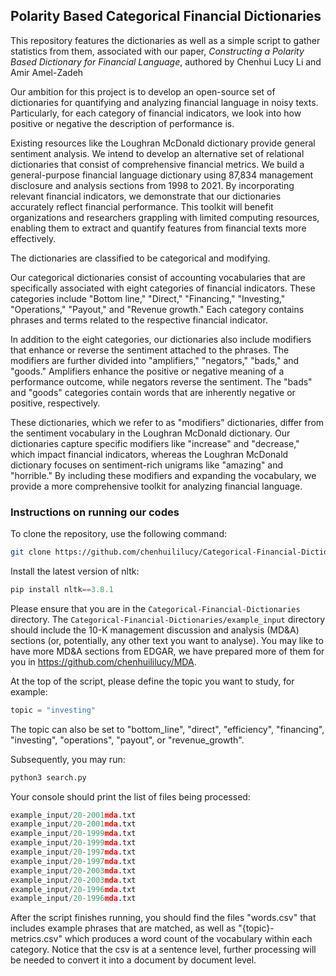 ## Polarity Based Categorical Financial Dictionaries

This repository features the dictionaries as well as a simple script to gather statistics from them, associated with our paper, *Constructing a Polarity Based Dictionary for Financial Language*, authored by Chenhui Lucy Li and Amir Amel-Zadeh

Our ambition for this project is to develop an open-source set of dictionaries for quantifying and analyzing financial language in noisy texts. Particularly, for each category of financial indicators, we look into how positive or negative the description of performance is. 

Existing resources like the Loughran McDonald dictionary provide general sentiment analysis. We intend to develop an alternative set of relational dictionaries that consist of comprehensive financial metrics. We build a general-purpose financial language dictionary using 87,834 management disclosure and analysis sections from 1998 to 2021. By incorporating relevant financial indicators, we demonstrate that our dictionaries accurately reflect financial performance. This toolkit will benefit organizations and researchers grappling with limited computing resources, enabling them to extract and quantify features from financial texts more effectively.

The dictionaries are classified to be categorical and modifying. 

Our categorical dictionaries consist of accounting vocabularies that are specifically associated with eight categories of financial indicators. These categories include "Bottom line," "Direct," "Financing," "Investing," "Operations," "Payout," and "Revenue growth." Each category contains phrases and terms related to the respective financial indicator.

In addition to the eight categories, our dictionaries also include modifiers that enhance or reverse the sentiment attached to the phrases. The modifiers are further divided into "amplifiers," "negators," "bads," and "goods." Amplifiers enhance the positive or negative meaning of a performance outcome, while negators reverse the sentiment. The "bads" and "goods" categories contain words that are inherently negative or positive, respectively.

These dictionaries, which we refer to as "modifiers" dictionaries, differ from the sentiment vocabulary in the Loughran McDonald dictionary. Our dictionaries capture specific modifiers like "increase" and "decrease," which impact financial indicators, whereas the Loughran McDonald dictionary focuses on sentiment-rich unigrams like "amazing" and "horrible." By including these modifiers and expanding the vocabulary, we provide a more comprehensive toolkit for analyzing financial language.

### Instructions on running our codes

To clone the repository, use the following command:

```bash
git clone https://github.com/chenhuililucy/Categorical-Financial-Dictionaries.git
```
Install the latest version of nltk:

```python
pip install nltk==3.8.1
```

Please ensure that you are in the ```Categorical-Financial-Dictionaries``` directory. The ```Categorical-Financial-Dictionaries/example_input``` directory should include the 10-K management discussion and analysis (MD&A) sections (or, potentially, any other text you want to analyse). You may like to have more MD&A sections from EDGAR, we have prepared more of them for you in https://github.com/chenhuililucy/MDA. 

At the top of the script, please define the topic you want to study, for example: 

```python
topic = "investing"
```
The topic can also be set to "bottom_line", "direct", "efficiency", "financing", "investing", "operations", "payout", or "revenue_growth".

Subsequently, you may run:

```python
python3 search.py
```
Your console should print the list of files being processed:

```python
example_input/20-2001mda.txt
example_input/20-2001mda.txt
example_input/20-1999mda.txt
example_input/20-1999mda.txt
example_input/20-1997mda.txt
example_input/20-1997mda.txt
example_input/20-2003mda.txt
example_input/20-2003mda.txt
example_input/20-1996mda.txt
example_input/20-1996mda.txt
```

After the script finishes running, you should find the files "words.csv" that includes example phrases that are matched, as well as "{topic}-metrics.csv" which produces a word count of the vocabulary within each category. Notice that the csv is at a sentence level, further processing will be needed to convert it into a document by document level. 



